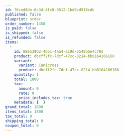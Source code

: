 ```yaml
---
id: f6ced8de-6c3d-4fc8-9612-1bd9cd918cdb
published: false
blueprint: order
order_number: 1450
is_paid: false
is_shipped: false
is_refunded: false
items:
  -
    id: 88e539b2-4bb1-4aa4-ac9d-5548b5e4c70d
    product: dbcff2fc-7dcf-47cc-8214-bb0164166168
    variant:
      variant: Canicross
      product: dbcff2fc-7dcf-47cc-8214-bb0164166168
    quantity: 1
    total: 1800
    tax:
      amount: 0
      rate: 0
      price_includes_tax: true
    metadata: {  }
grand_total: 1800
items_total: 1800
tax_total: 0
shipping_total: 0
coupon_total: 0
---
```


